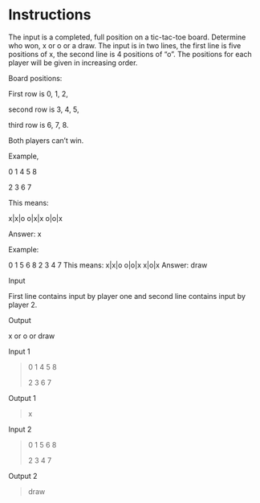 # Instructions

The input is a completed, full position on a tic-tac-toe board. Determine who won, x or o or a draw. The input is in two lines, the first line is five positions of x, the second line is 4 positions of “o”. The positions for each player will be given in increasing order.

Board positions:

First row is 0, 1, 2,

second row is 3, 4, 5,

third row is 6, 7, 8.

Both players can’t win.

Example,

0 1 4 5 8

2 3 6 7

This means:

x|x|o 
o|x|x
o|o|x

Answer: x

Example:

0 1 5 6 8
2 3 4 7 
This means:
x|x|o 
o|o|x
x|o|x 
Answer: draw

Input

First line contains input by player one and second line contains input by player 2.

Output

x or o or draw

Input 1

>0 1 4 5 8
>
>2 3 6 7

Output 1

>x

Input 2

>0 1 5 6 8
>
>2 3 4 7

Output 2

> draw
